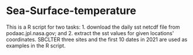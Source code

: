 # Sea-Surface-temperature
This is a R script for two tasks: 1. download the daily sst netcdf file from podaac.jpl.nasa.gov; and 2. extract the sst values for given locations' coordinates. SBCLTER three sites and the first 10 dates in 2021 are used as examples in the R script.  
